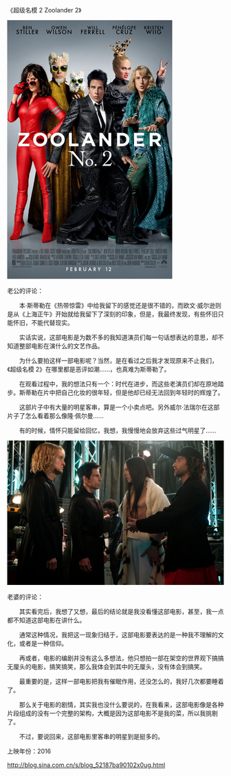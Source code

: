 《超级名模 2 Zoolander 2》

			
![](./img/001vda4xzy79bMEEhZAae&690.jpg)


老公的评论：


　　本·斯蒂勒在《热带惊雷》中给我留下的感觉还是很不错的，而欧文·威尔逊则是从《上海正午》开始就给我留下了深刻的印象，但是，我最终发现，有些怀旧只能怀旧，不能代替现实。

　　实话实说，这部电影是为数不多的我知道演员们每一句话想表达的意思，却不知道整部电影在演什么的文艺作品。

　　为什么要拍这样一部电影呢？当然，是在看过之后我才发现原来不止我们，《超级名模
2》在哪里都是恶评如潮……，也真难为斯蒂勒了。


　　在观看过程中，我的想法只有一个：时代在进步，而这些老演员们却在原地踏步。斯蒂勒在片中把自己化妆的很年轻，但是他却已经无法回到年轻时的辉煌了。

　　这部片子中有大量的明星客串，算是一个小卖点吧。另外威尔·法瑞尔在这部片子了怎么看着那么像隆·佩尔曼……

　　有的时候，情怀只能留给回忆，我想，我慢慢地会放弃这些过气明星了……

![](./img/001vda4xzy79bMKLuZv05&690.jpg)


老婆的评论：

　　其实看完后，我想了又想，最后的结论就是我没看懂这部电影，甚至，我一点都不知道这部电影在讲什么。

　　通常这种情况，我把这一现象归结于，这部电影要表达的是一种我不理解的文化，或者是一种信仰。


　　再或者，电影的编剧并没有这么多想法，他只想拍一部在架空的世界观下搞搞无厘头的电影，搞笑搞笑，那么我体会到其中的无厘头，没有体会到搞笑。

　　最重要的是，这样一部电影把我有催眠作用，还没怎么的，我好几次都要睡着了。


　　那么关于电影的剧情，其实我也没什么要说的，在我看来，这部电影像是各种片段组成的没有一个完整的架构，大概是因为这部电影不是我的菜，所以我挑剔了。

　　不过，要说回来，这部电影里客串的明星到是挺多的。

上映年份：2016
							
		
http://blog.sina.com.cn/s/blog_52187ba90102x0ug.html
